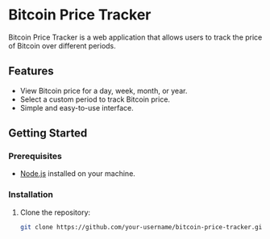 # Bitcoin Price Tracker

Bitcoin Price Tracker is a web application that allows users to track the price of Bitcoin over different periods.

## Features

- View Bitcoin price for a day, week, month, or year.
- Select a custom period to track Bitcoin price.
- Simple and easy-to-use interface.

## Getting Started

### Prerequisites

- [Node.js](https://nodejs.org/) installed on your machine.

### Installation

1. Clone the repository:

   ```bash
   git clone https://github.com/your-username/bitcoin-price-tracker.git

